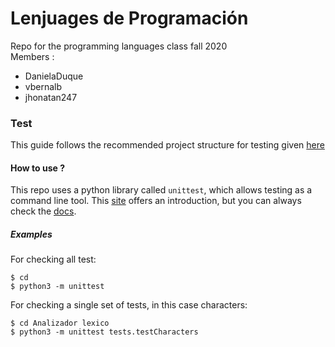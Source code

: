 # Lenjuages de Programación

Repo for the programming languages class fall 2020  
Members : 
  - DanielaDuque
  - vbernalb
  - jhonatan247

### Test

This guide follows the recommended project structure for testing given [here](https://stackoverflow.com/questions/1896918/running-unittest-with-typical-test-directory-structure) 

#### How to use ?
This repo uses a python library called `unittest`, which allows testing as a command line tool. This [site](https://realpython.com/python-testing/) offers an introduction, but you can always check the [docs](https://docs.python.org/3/library/unittest.html).  

##### Examples

For checking all test:
```shell
$ cd 
$ python3 -m unittest
```

For checking a single set of tests, in this case characters:
```shell
$ cd Analizador lexico
$ python3 -m unittest tests.testCharacters
```
